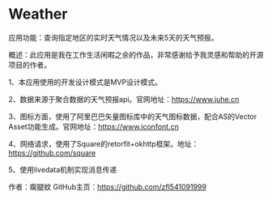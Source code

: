 # Weather
应用功能：查询指定地区的实时天气情况以及未来5天的天气预报。

概述：此应用是我在工作生活闲暇之余的作品，非常感谢给予我灵感和帮助的开源项目的作者。

1、本应用使用的开发设计模式是MVP设计模式。

2、数据来源于聚合数据的天气预报api。官网地址：https://www.juhe.cn

3、图标方面，使用了阿里巴巴矢量图标库中的天气图标数据，配合AS的Vector Asset功能生成。官网地址：https://www.iconfont.cn

4、网络请求，使用了Square的retorfit+okhttp框架。地址：https://github.com/square

5、使用livedata机制实现消息传递

作者：瘸腿蚊 GitHub主页：https://github.com/zfl541091999

